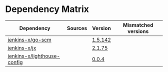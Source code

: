 # Dependency Matrix

Dependency | Sources | Version | Mismatched versions
---------- | ------- | ------- | -------------------
[jenkins-x/go-scm](https://github.com/jenkins-x/go-scm) |  | [1.5.142]() | 
[jenkins-x/jx](https://github.com/jenkins-x/jx) |  | [2.1.75](https://github.com/jenkins-x/jx/releases/tag/v2.1.75) | 
[jenkins-x/lighthouse-config](https://github.com/jenkins-x/lighthouse-config) |  | [0.0.4]() | 
